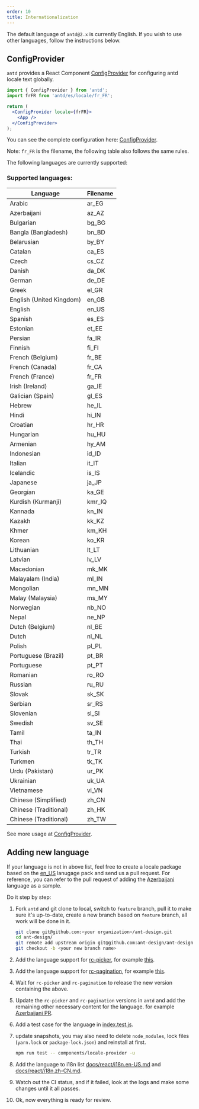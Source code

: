 ```yaml
---
order: 10
title: Internationalization
---
```


The default language of `antd@2.x` is currently English. If you wish to use other languages, follow the instructions below.

## ConfigProvider

`antd` provides a React Component [ConfigProvider](/components/config-provider) for configuring antd locale text globally.

```jsx
import { ConfigProvider } from 'antd';
import frFR from 'antd/es/locale/fr_FR';

return (
  <ConfigProvider locale={frFR}>
    <App />
  </ConfigProvider>
);
```

You can see the complete configuration here: [ConfigProvider](/components/config-provider).

Note: `fr_FR` is the filename, the following table also follows the same rules.

The following languages are currently supported:

### Supported languages:

| Language                 | Filename |
| ------------------------ | -------- |
| Arabic                   | ar_EG    |
| Azerbaijani              | az_AZ    |
| Bulgarian                | bg_BG    |
| Bangla (Bangladesh)      | bn_BD    |
| Belarusian               | by_BY    |
| Catalan                  | ca_ES    |
| Czech                    | cs_CZ    |
| Danish                   | da_DK    |
| German                   | de_DE    |
| Greek                    | el_GR    |
| English (United Kingdom) | en_GB    |
| English                  | en_US    |
| Spanish                  | es_ES    |
| Estonian                 | et_EE    |
| Persian                  | fa_IR    |
| Finnish                  | fi_FI    |
| French (Belgium)         | fr_BE    |
| French (Canada)          | fr_CA    |
| French (France)          | fr_FR    |
| Irish (Ireland)          | ga_IE    |
| Galician (Spain)         | gl_ES    |
| Hebrew                   | he_IL    |
| Hindi                    | hi_IN    |
| Croatian                 | hr_HR    |
| Hungarian                | hu_HU    |
| Armenian                 | hy_AM    |
| Indonesian               | id_ID    |
| Italian                  | it_IT    |
| Icelandic                | is_IS    |
| Japanese                 | ja_JP    |
| Georgian                 | ka_GE    |
| Kurdish (Kurmanji)       | kmr_IQ   |
| Kannada                  | kn_IN    |
| Kazakh                   | kk_KZ    |
| Khmer                    | km_KH    |
| Korean                   | ko_KR    |
| Lithuanian               | lt_LT    |
| Latvian                  | lv_LV    |
| Macedonian               | mk_MK    |
| Malayalam (India)        | ml_IN    |
| Mongolian                | mn_MN    |
| Malay (Malaysia)         | ms_MY    |
| Norwegian                | nb_NO    |
| Nepal                    | ne_NP    |
| Dutch (Belgium)          | nl_BE    |
| Dutch                    | nl_NL    |
| Polish                   | pl_PL    |
| Portuguese (Brazil)      | pt_BR    |
| Portuguese               | pt_PT    |
| Romanian                 | ro_RO    |
| Russian                  | ru_RU    |
| Slovak                   | sk_SK    |
| Serbian                  | sr_RS    |
| Slovenian                | sl_SI    |
| Swedish                  | sv_SE    |
| Tamil                    | ta_IN    |
| Thai                     | th_TH    |
| Turkish                  | tr_TR    |
| Turkmen                  | tk_TK    |
| Urdu (Pakistan)          | ur_PK    |
| Ukrainian                | uk_UA    |
| Vietnamese               | vi_VN    |
| Chinese (Simplified)     | zh_CN    |
| Chinese (Traditional)    | zh_HK    |
| Chinese (Traditional)    | zh_TW    |

See more usage at [ConfigProvider](/components/config-provider).

## Adding new language

If your language is not in above list, feel free to create a locale package based on the [en_US](https://github.com/ant-design/ant-design/blob/master/components/locale/en_US.tsx) lanugage pack and send us a pull request. For reference, you can refer to the pull request of adding the [Azerbaijani](https://github.com/ant-design/ant-design/pull/21387) language as a sample.

Do it step by step:

1. Fork `antd` and git clone to local, switch to `feature` branch, pull it to make sure it's up-to-date, create a new branch based on `feature` branch, all work will be done in it.

   ```bash
   git clone git@github.com:<your organization>/ant-design.git
   cd ant-design/
   git remote add upstream origin git@github.com:ant-design/ant-design.git
   git checkout -b <your new branch name>
   ```

2. Add the language support for [rc-picker](https://github.com/react-component/picker), for example [this](https://github.com/react-component/picker/blob/master/src/locale/en_US.ts).
3. Add the language support for [rc-pagination](https://github.com/react-component/pagination), for example [this](https://github.com/react-component/pagination/blob/master/src/locale/en_US.js).
4. Wait for `rc-picker` and `rc-pagination` to release the new version containing the above.
5. Update the `rc-picker` and `rc-pagination` versions in `antd` and add the remaining other necessary content for the language. for example [Azerbaijani PR](https://github.com/ant-design/ant-design/pull/21387).
6. Add a test case for the language in [index.test.js](https://github.com/ant-design/ant-design/blob/master/components/locale-provider/__tests__/index.test.js).
7. update snapshots, you may also need to delete `node_modules`, lock files (`yarn.lock` or `package-lock.json`) and reinstall at first.

   ```bash
   npm run test -- components/locale-provider -u
   ```

8. Add the language to i18n list [docs/react/i18n.en-US.md](https://github.com/ant-design/ant-design/blob/master/docs/react/i18n.en-US.md) and [docs/react/i18n.zh-CN.md](https://github.com/ant-design/ant-design/blob/master/docs/react/i18n.zh-CN.md).
9. Watch out the CI status, and if it failed, look at the logs and make some changes until it all passes.
10. Ok, now everything is ready for review.
